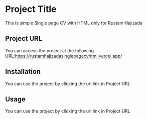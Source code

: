 # Project Title

This is simple Single page CV with HTML only for Rustam Hajizada

## Project URL

You can access the project at the following URL:https://rustamhajizadasinglepagecvhtml.vercel.app/

## Installation

You can use the project by clicking the url link in Project URL

## Usage

You can use the project by clicking the url link in Project URL
